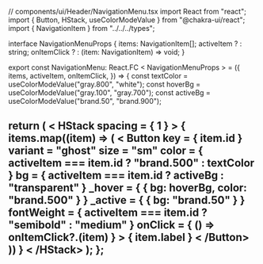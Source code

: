 // components/ui/Header/NavigationMenu.tsx
import React from "react";
import {
  Button,
  HStack,
  useColorModeValue
} from "@chakra-ui/react";
import {
  NavigationItem
} from "../../../types";

interface NavigationMenuProps {
  items: NavigationItem[];
  activeItem ? : string;
  onItemClick ? : (item: NavigationItem) => void;
}

export const NavigationMenu: React.FC < NavigationMenuProps > = ({
  items,
  activeItem,
  onItemClick,
}) => {
  const textColor = useColorModeValue("gray.800", "white");
  const hoverBg = useColorModeValue("gray.100", "gray.700");
  const activeBg = useColorModeValue("brand.50", "brand.900");

  return ( <
    HStack spacing = {
      1
    } > {
      items.map((item) => ( <
        Button key = {
          item.id
        }
        variant = "ghost"
        size = "sm"
        color = {
          activeItem === item.id ? "brand.500" : textColor
        }
        bg = {
          activeItem === item.id ? activeBg : "transparent"
        }
        _hover = {
          {
            bg: hoverBg,
            color: "brand.500"
          }
        }
        _active = {
          {
            bg: "brand.50"
          }
        }
        fontWeight = {
          activeItem === item.id ? "semibold" : "medium"
        }
        onClick = {
          () => onItemClick?.(item)
        } >
        {
          item.label
        } <
        /Button>
      ))
    } <
    /HStack>
  );
};
---